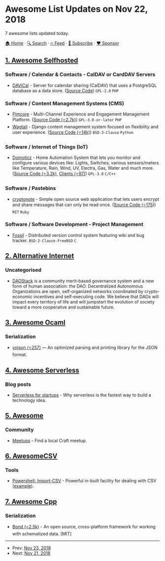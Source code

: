 # Awesome List Updates on Nov 22, 2018

7 awesome lists updated today.

[🏠 Home](/README.md) · [🔍 Search](https://www.trackawesomelist.com/search/) · [🔥 Feed](https://www.trackawesomelist.com/rss.xml) · [📮 Subscribe](https://trackawesomelist.us17.list-manage.com/subscribe?u=d2f0117aa829c83a63ec63c2f&id=36a103854c) · [❤️  Sponsor](https://github.com/sponsors/theowenyoung)



## [1. Awesome Selfhosted](/content/awesome-selfhosted/awesome-selfhosted/README.md)

### Software / Calendar & Contacts - CalDAV or CardDAV Servers

*   [DAViCal](https://www.davical.org/) - Server for calendar sharing (CalDAV) that uses a PostgreSQL database as a data store. ([Source Code](https://gitlab.com/davical-project/davical)) `GPL-2.0` `PHP`

### Software / Content Management Systems (CMS)

*   [Pimcore](https://www.pimcore.org/) - Multi-Channel Experience and Engagement Management Platform. ([Source Code (⭐2.7k)](https://github.com/pimcore/pimcore)) `GPL-3.0-or-later` `PHP`
*   [Wagtail](https://wagtail.io/) - Django content management system focused on flexibility and user experience. ([Source Code (⭐14k)](https://github.com/wagtail/wagtail)) `BSD-3-Clause` `Python`

### Software / Internet of Things (IoT)

*   [Domoticz](https://www.domoticz.com/) - Home Automation System that lets you monitor and configure various devices like: Lights, Switches, various sensors/meters like Temperature, Rain, Wind, UV, Electra, Gas, Water and much more. ([Source Code (⭐3.2k)](https://github.com/domoticz/domoticz), [Clients (⭐97)](https://github.com/domoticz/domoticz-android)) `GPL-3.0` `C/C++`

### Software / Pastebins

*   [cryptonote](https://cryptonote.me/) - Simple open source web application that lets users encrypt and share messages that can only be read once. ([Source Code (⭐175)](https://github.com/alainmeier/cryptonote)) `MIT` `Ruby`

### Software / Software Development - Project Management

*   [Fossil](https://www.fossil-scm.org/index.html/doc/trunk/www/index.wiki) - Distributed version control system featuring wiki and bug tracker. `BSD-2-Clause-FreeBSD` `C`

## [2. Alternative Internet](/content/redecentralize/alternative-internet/README.md)

### Uncategorised

*   [DAOStack](https://daostack.io/) is a community merit-based governance system and a new form of human association: the DAO. Decentralized Autonomous Organizations are open, self-organized networks coordinated by crypto-economic incentives and self-executing code. We believe that DAOs will impact every territory of life and will jumpstart the evolution of society toward a more cooperative and sustainable future.

## [3. Awesome Ocaml](/content/ocaml-community/awesome-ocaml/README.md)

### Serialization

*   [yojson (⭐257)](https://github.com/ocaml-community/yojson) — An optimized parsing and printing library for the JSON format.

## [4. Awesome Serverless](/content/pmuens/awesome-serverless/README.md)

### Blog posts

*   [Serverless for startups](https://medium.com/swlh/serverless-for-startups-its-the-fastest-way-to-build-your-technology-idea-a0f0b5efe2f3) - Why serverless is the fastest way to build a technology idea.

## [5. Awesome](/content/craftcms/awesome/README.md)

### Community

*   [Meetups](https://craftcms.com/meetups) - Find a local Craft meetup.

## [6. AwesomeCSV](/content/secretGeek/AwesomeCSV/README.md)

### Tools

*   [Powershell: Import-CSV](https://docs.microsoft.com/en-us/powershell/module/microsoft.powershell.utility/import-csv) - Powerful in-built facility for dealing with CSV ([example](https://gist.github.com/dfinke/786ba9edae1b0265ada10b36a7a11ba9)).

## [7. Awesome Cpp](/content/fffaraz/awesome-cpp/README.md)

### Serialization

*   [Bond (⭐2.5k)](https://github.com/Microsoft/bond) - An open source, cross-platform framework for working with schematized data. \[MIT]

---

- Prev: [Nov 23, 2018](/content/2018/11/23/README.md)
- Next: [Nov 21, 2018](/content/2018/11/21/README.md)